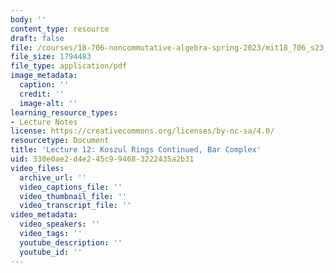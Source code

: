 ```yaml
---
body: ''
content_type: resource
draft: false
file: /courses/18-706-noncommutative-algebra-spring-2023/mit18_706_s23_lec12.pdf
file_size: 1794483
file_type: application/pdf
image_metadata:
  caption: ''
  credit: ''
  image-alt: ''
learning_resource_types:
- Lecture Notes
license: https://creativecommons.org/licenses/by-nc-sa/4.0/
resourcetype: Document
title: 'Lecture 12: Koszul Rings Continued, Bar Complex'
uid: 330e0ae2-d4e2-45c9-9468-3222435a2b31
video_files:
  archive_url: ''
  video_captions_file: ''
  video_thumbnail_file: ''
  video_transcript_file: ''
video_metadata:
  video_speakers: ''
  video_tags: ''
  youtube_description: ''
  youtube_id: ''
---
```

